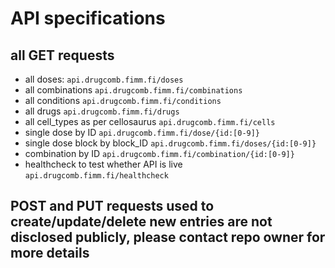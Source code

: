 # API specifications
## all GET requests
* all doses: `api.drugcomb.fimm.fi/doses`
* all combinations `api.drugcomb.fimm.fi/combinations`
* all conditions `api.drugcomb.fimm.fi/conditions`
* all drugs `api.drugcomb.fimm.fi/drugs`
* all cell_types as per cellosaurus `api.drugcomb.fimm.fi/cells`
* single dose by ID `api.drugcomb.fimm.fi/dose/{id:[0-9]}`
* single dose block by block_ID `api.drugcomb.fimm.fi/doses/{id:[0-9]}`
* combination by ID `api.drugcomb.fimm.fi/combination/{id:[0-9]}`
* healthcheck to test whether API is live `api.drugcomb.fimm.fi/healthcheck`

## POST and PUT requests used to create/update/delete new entries are not disclosed publicly, please contact repo owner for more details
